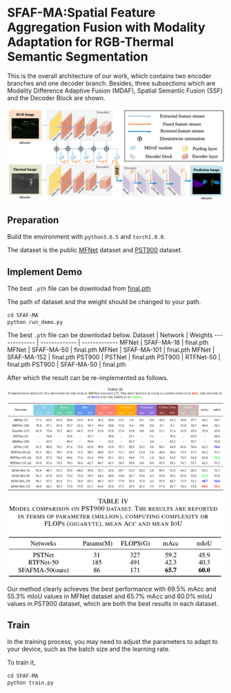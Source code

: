 # SFAF-MA:Spatial Feature Aggregation Fusion with Modality Adaptation for RGB-Thermal Semantic Segmentation
This is the overall architecture of our work, which contains two encoder branches and one decoder branch. Besides, three subsections which are Modality Difference Adaptive Fusion (MDAF), Spatial Semantic Fusion (SSF) and the Decoder Block are shown.

![](https://github.com/hexunjie/SFAF-MA/blob/main/pictures/01.png)

## Preparation
Build the environment with `python3.6.5` and `torch1.8.0`.

The dataset is the public [MFNet](https://www.mi.t.u-tokyo.ac.jp/static/projects/mil_multispectral/) dataset and [PST900](https://drive.google.com/open?id=1hZeM-MvdUC_Btyok7mdF00RV-InbAadm) dataset.

## Implement Demo
The best `.pth` file can be downlodad from [final.pth]()

The path of dataset and the weight should be changed to your path.

    cd SFAF-MA
    python run_demo.py


The best `.pth` file can be downlodad below.
Dataset | Network | Weights
------------- | ------------- | -------------
 MFNet  | SFAF-MA-18 | final.pth
 MFNet  | SFAF-MA-50 | final.pth
 MFNet  | SFAF-MA-101 | final.pth
 MFNet  | SFAF-MA-152 | final.pth
 PST900  | PSTNet | final.pth
 PST900  | RTFNet-50 | final.pth
 PST900  | SFAF-MA-50 | final.pth
 
After which the result can be re-implemented as follows.

![](https://github.com/hexunjie/SFAF-MA/blob/main/pictures/03.png)

![](https://github.com/hexunjie/SFAF-MA/blob/main/pictures/04.png)

Our method clearly achieves the best performance with 69.5% mAcc and 55.3% mIoU values in MFNet dataset and 65.7% mAcc and 60.0% mIoU values in PST900 dataset, which are both the best results in each dataset. 

## Train
In the training process, you may need to adjust the parameters to adapt to your device, such as the batch size and the learning rate.

To train it,

    cd SFAF-MA
    python train.py
    

